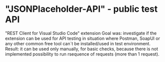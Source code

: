 # "JSONPlaceholder-API" - public test API
"REST Client for Visual Studio Code" extension
Goal was: investigate if the extension can be used for API testing in situation where Postman, SoapUI or any other common free tool can´t be installed/used in test environment.
Result: it can be used only manually, for basic checks, because there is not implemented possibility to run rsequence of requests (more than 1 request).
